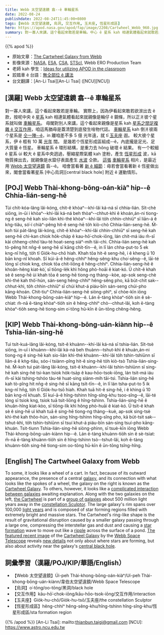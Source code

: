 ```yaml
---
title: Webb 太空望遠鏡 翕--ê 車輪星系
date: 2022-08-24
publishdate: 2022-08-24T11:45:00+0800
tags: [Webb 太空望遠鏡, 烏洞, 交互作用, 玉夫座, 恆星形成區]
hero: https://apod.nasa.gov/apod/fap/image/2208/Cartwheel_Webb_960.jpg
summary: 對一寡人來講，這个看起來敢若是車輪。中心 ê 星系 kah 相連氣體看起來就敢若是輪仔 ê 框，所以正爿彼个星系就叫做車輪星系。
---
```


{{% apod %}}

- 原始文章：[The Cartwheel Galaxy from Webb](https://apod.nasa.gov/apod/ap220824.html)
- 影像來源：[NASA](https://www.nasa.gov/), [ESA](https://www.esa.int/), [CSA](https://www.asc-csa.gc.ca/eng/), [STScI](https://www.stsci.edu/), Webb ERO Production Team
- 老師 kah 學生：[Ideas for utilizing APOD in the classroom](https://apod.nasa.gov/apod/lib/apodclass.html)
- 跤踏車 ê 台語：[無仝部位 ê 講法](https://www.facebook.com/photo/?fbid=10207938763843351&set=a.1305347630164)
- 台文翻譯：[An-Li Tsai][An-Li Tsai] ([NCU][NCU])

## [漢羅] Webb 太空望遠鏡 翕--ê 車輪星系
對一寡人來講，這个看起來敢若是車輪。
實際上，因為伊看起來敢若欲湠出去 ê 款，按呢中央 ê [星系][galaxy] kah 相連氣體看起來就親像是輪仔 ê 鋼條，所以正爿彼个星系就叫做 [車輪星系][Cartwheel Galaxy 1]。
毋閣對別人來講，這个看起來親像是星系 kah [星系之間足複雜 ê 交互作用][complicated interaction between galaxies]，咱這馬猶毋是蓋清楚到底發生啥物代誌。
[車輪星系][the Cartwheel] kah 倒爿彼兩个星系是 [仝一陣--ê][group of galaxies]，in 離咱差不多 5 億 光年遠，就 tī [玉夫座][constellation Sculptor] 遐。
較大彼个星系，伊 ê 框有 10 萬 [光年][light years] 闊。
是幾若个恆星形成區組成--ê，內底攏是足光、足大質量 ê 恆星。
車輪星系 ê 環形結構，是重力去 hŏng 破壞 ê 結果。
有一个較細 ê 星系 ùi 較大 ê 星系中央迵過，壓縮星際氣體 kah 塗粉，產生 [恆星形成][star formation] 波，kā 物質捒出去，就親像是水窟仔表面產生 [水波][ripple] 仝款。
[這張][The featured recent image] [車輪星系][Cartwheel Galaxy 2] 相片，是最近用 [Webb 太空望遠鏡][Webb Space Telescope] 翕--ê。
咱會當看著 [新 ê 細節][new details]：毋若會當看著新 ê 恆星做出來，閣會當看著星系 [中心烏洞][central black hole] 附近 ê 運動情形。

## [POJ] Webb Thài-khong-bōng-oán-kiàⁿ hip--ê Chhia-lián-seng-hē
Tùi chi̍t-kóa-lâng lâi-kóng, chit-ê khòaⁿ--khí-lâi ká-ná sī chhia-lián.
Si̍t-chè siōng, in-ūi i khòaⁿ--khí-lâi ká-ná beh thòaⁿ--chhut-khì ê khoán,án-ni tiong-ng ê seng-hē kah sio-liân khì-thé khòaⁿ--khí-lâi to̍h chhin-chhiūⁿ sī liān-á ê kǹg-tiâu, só͘-í chiàⁿ-pêng hit-ê seng-hē to̍h kiò-chò Chhia-lián-seng-hē.
M̄-koh tùi pa̍t-lâng lâi-kóng, chit-ê khòaⁿ--khí-lâi chhin-chhiūⁿ sī seng-hē kah seng-hē chi-kan chiok ho̍k-cha̍p ê kau-hō͘-chok-iōng, lán chit-má iáu m̄-sī kài chheng-chhó͘ tàu-té hoat-seng siáⁿ-mih tāi-chì.
Chhia-lián seng-hē kah tò-pêng hit nn̄g-ê seng-hē sī kāng chi̍t-tīn--ê, in lī lán chha-put-to 5 ek kng-nî hn̄g, to̍h tī Gio̍k-hu-chō hiah.
Khah tōa hit-ê seng-hē, i ê kheng ū 10 bān kng-nî khoah.
Sī kúi-ā-ê hêng-chhiⁿ hêng-sêng-khu cho͘-sêng--ê, lāi-té lóng sī chiok kng, chiok tōa chit-liōng ê hêng-chhiⁿ.
Chhia-lián-seng-hē ê khoân-hêng kiat-kò͘, sī tiōng-le̍k khì hŏng phò-hoāi ê kiat-kó.
Ū chi̍t-ê khah sè ê seng-hē ùi khah tōa ê seng-hē tiong-ng thàng--kòe, ap-sok seng-chè khì-thé kah thô͘-hún, sán-seng hêng-chhiⁿ hêng-sêng pho, kā bu̍t-chit sak--chhut-khì, to̍h chhin-chhiūⁿ sī chúi khut-á piáu-bīn sán-seng chúi-pho kāng-khoán.
Chit-tiuⁿ Chhia-lián-seng-hē siòng-phìⁿ, sī chòe-kīn iōng Webb Thài-khong-bōng-oán-kiàⁿ hip--ê.
Lán ē-tàng khòaⁿ-tio̍h sin ê sè-chiat: m̄-nā ē-tàng khòaⁿ-tio̍h sin ê hêng-chhiⁿ chò--chhut-lâi, koh ē-tàng khòaⁿ-tio̍h seng-hē tiong-sim o͘-tōng hū-kīn ê ūn-tōng chêng-hêng.

## [KIP] Webb Thài-khong-bōng-uán-kiànn hip--ê Tshia-lián-sing-hē
Tuì tsi̍t-kuá-lâng lâi-kóng, tsit-ê khuànn--khí-lâi ká-ná sī tshia-lián.
Si̍t-tsè siōng, in-uī i khuànn--khí-lâi ká-ná beh thuànn--tshut-khì ê khuán,án-ni tiong-ng ê sing-hē kah sio-liân khì-thé khuànn--khí-lâi to̍h tshin-tshiūnn sī liān-á ê kǹg-tiâu, sóo-í tsiànn-pîng hit-ê sing-hē to̍h kiò-tsò Tshia-lián-sing-hē.
M̄-koh tuì pa̍t-lâng lâi-kóng, tsit-ê khuànn--khí-lâi tshin-tshiūnn sī sing-hē kah sing-hē tsi-kan tsiok ho̍k-tsa̍p ê kau-hōo-tsok-iōng, lán tsit-má iáu m̄-sī kài tshing-tshóo tàu-té huat-sing siánn-mih tāi-tsì.
Tshia-lián sing-hē kah tò-pîng hit nn̄g-ê sing-hē sī kāng tsi̍t-tīn--ê, in lī lán tsha-put-to 5 ik kng-nî hn̄g, to̍h tī Gio̍k-hu-tsō hiah.
Khah tuā hit-ê sing-hē, i ê khing ū 10 bān kng-nî khuah.
Sī kuí-ā-ê hîng-tshinn hîng-sîng-khu tsoo-sîng--ê, lāi-té lóng sī tsiok kng, tsiok tuā tsit-liōng ê hîng-tshinn.
Tshia-lián-sing-hē ê khuân-hîng kiat-kòo, sī tiōng-li̍k khì hŏng phò-huāi ê kiat-kó.
Ū tsi̍t-ê khah sè ê sing-hē uì khah tuā ê sing-hē tiong-ng thàng--kuè, ap-sok sing-tsè khì-thé kah thôo-hún, sán-sing hîng-tshinn hîng-sîng pho, kā bu̍t-tsit sak--tshut-khì, to̍h tshin-tshiūnn sī tsuí khut-á piáu-bīn sán-sing tsuí-pho kāng-khuán.
Tsit-tiunn Tshia-lián-sing-hē siòng-phìnn, sī tsuè-kīn iōng Webb Thài-khong-bōng-uán-kiànn hip--ê.
Lán ē-tàng khuànn-tio̍h sin ê sè-tsiat: m̄-nā ē-tàng khuànn-tio̍h sin ê hîng-tshinn tsò--tshut-lâi, koh ē-tàng khuànn-tio̍h sing-hē tiong-sim oo-tōng hū-kīn ê ūn-tōng tsîng-hîng.

## [English] The Cartwheel Galaxy from Webb
To some, it looks like a wheel of a cart.
In fact, because of its outward appearance, the presence of a central [galaxy][galaxy], and its connection with what looks like the spokes of a wheel, the galaxy on the right is known as the [Cartwheel Galaxy][Cartwheel Galaxy 1].
To others, however, it looks like a [complicated interaction between galaxies][complicated interaction between galaxies] awaiting explanation.
Along with the two galaxies on the left, [the Cartwheel][the Cartwheel] is part of a [group of galaxies][group of galaxies] about 500 million light years away in the [constellation Sculptor][constellation Sculptor].
The large galaxy's rim spans over 100,000 [light years][light years] and is composed of star forming regions filled with extremely bright and massive stars.
The Cartwheel's ring-like shape is the result of gravitational disruption caused by a smaller galaxy passing through a large one, compressing the interstellar gas and dust and causing a [star formation][star formation] wave to move out like a [ripple][ripple] across the surface of a pond.
[The featured recent image][The featured recent image] of the [Cartwheel Galaxy][Cartwheel Galaxy 2] by the [Webb Space Telescope][Webb Space Telescope] reveals [new details][new details] not only about where stars are forming, but also about activity near the galaxy's [central black hole][central black hole e].

## 詞彙學習（漢羅/POJ/KIP/華語/English）
- 【Webb 太空望遠鏡】Úi-peh Thài-khong-bōng-oán-kiàⁿ/Uí-peh Thài-khong-bōng-uán-kiànn/韋伯太空望遠鏡/Webb Space Telescope
- 【烏洞】o͘-tōng/oo-tōng/黑洞/black hole
- 【交互作用】kāu-hō͘-chok-iōng/kāu-hōo-tsok-iōng/交互作用/interaction
- 【玉夫座】Gio̍k-hu-chō/Gio̍k-hu-tsō/玉夫座/the constellation Sculptor
- 【恆星形成區】hêng-chhiⁿ hêng-sêng-khu/hîng-tshinn hîng-sîng-khu/恆星形成區/sta formation region

{{% /apod %}}
[An-Li Tsai]: mailto:thianbun.taigi@gmail.com
[NCU]: https://www.astro.ncu.edu.tw

[copyright]: https://apod.nasa.gov/apod/fap/lib/about_apod.html#srapply


[galaxy]:https://science.nasa.gov/astrophysics/focus-areas/what-are-galaxies
[Cartwheel Galaxy 1]:https://en.wikipedia.org/wiki/Cartwheel_Galaxy
[complicated interaction between galaxies]:https://apod.nasa.gov/apod/ap130514.html
[the Cartwheel]:https://apod.nasa.gov/apod/ap060118.html
[group of galaxies]:https://apod.nasa.gov/apod/ap070319.html
[constellation Sculptor]:http://hawastsoc.org/deepsky/scl/index.html
[light years]:https://spaceplace.nasa.gov/light-year/en/
[star formation]:https://science.nasa.gov/astrophysics/focus-areas/how-do-stars-form-and-evolve
[ripple]:https://www.youtube.com/watch?v=T9QwiBFN9gI
[The featured recent image]:https://webbtelescope.org/contents/news-releases/2022/news-2022-039
[Cartwheel Galaxy 2]:https://youtu.be/bfAjQX-eapc
[Webb Space Telescope]:https://www.nasa.gov/mission_pages/webb/observatory/index.html
[new details]:https://img.buzzfeed.com/buzzfeed-static/static/2016-05/3/13/enhanced/webdr09/enhanced-30243-1462295029-5.jpg
[central black hole e]:https://apod.nasa.gov/apod/ap210804.html
[central black hole t]:https://apod.tw/daily/20210804/

